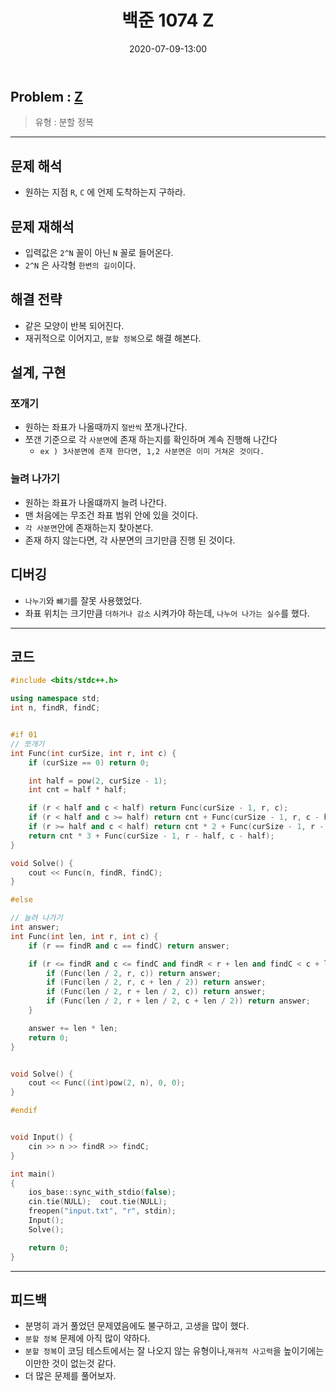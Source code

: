﻿---
title: 백준 1074 Z
date: 2020-07-09-13:00
categories:
- PS

tags:
- baekjoon
- PS
- Problem Solve
- 분할 정복
- 재귀
---

## Problem : [Z](https://www.acmicpc.net/problem/1074)
> 유형 : 분할 정복

---


 
## 문제 해석
* 원하는 지점 `R`, `C` 에 언제 도착하는지 구하라.

## 문제 재해석
* 입력값은 `2^N` 꼴이 아닌 `N` 꼴로 들어온다.
* `2^N` 은 사각형 `한변의 길이`이다.

## 해결 전략
* 같은 모양이 반복 되어진다.
* 재귀적으로 이어지고, `분할 정복`으로 해결 해본다.

## 설계, 구현

### 쪼개기
* 원하는 좌표가 나올때까지 `절반씩` 쪼개나간다.
* 쪼갠 기준으로 각 `사분면`에 존재 하는지를 확인하며 계속 진행해 나간다
	* `ex ) 3사분면에 존재 한다면, 1,2 사분면은 이미 거쳐온 것이다.`

### 늘려 나가기
* 원하는 좌표가 나올떄까지 늘려 나간다.
* 맨 처음에는 무조건 좌표 범위 안에 있을 것이다.
* `각 사분면`안에 존재하는지 찾아본다.
* 존재 하지 않는다면, 각 사분면의 크기만큼 진행 된 것이다.

## 디버깅
* `나누기`와 `뺴기`를 잘못 사용했었다.
* 좌표 위치는 크기만큼 `더하거나 감소` 시켜가야 하는데, `나누어 나가는 실수`를 했다.


---

## 코드

```c++
#include <bits/stdc++.h>

using namespace std;
int n, findR, findC;


#if 01
// 쪼개기
int Func(int curSize, int r, int c) {
    if (curSize == 0) return 0;

    int half = pow(2, curSize - 1);
    int cnt = half * half;

    if (r < half and c < half) return Func(curSize - 1, r, c);
    if (r < half and c >= half) return cnt + Func(curSize - 1, r, c - half);
    if (r >= half and c < half) return cnt * 2 + Func(curSize - 1, r - half, c);
    return cnt * 3 + Func(curSize - 1, r - half, c - half);
}

void Solve() {
    cout << Func(n, findR, findC);
}

#else

// 늘려 나가기
int answer;
int Func(int len, int r, int c) {
    if (r == findR and c == findC) return answer;

    if (r <= findR and c <= findC and findR < r + len and findC < c + len) {
        if (Func(len / 2, r, c)) return answer;
        if (Func(len / 2, r, c + len / 2)) return answer;
        if (Func(len / 2, r + len / 2, c)) return answer;
        if (Func(len / 2, r + len / 2, c + len / 2)) return answer;
    }

    answer += len * len;
    return 0;
}


void Solve() {
    cout << Func((int)pow(2, n), 0, 0);
}

#endif


void Input() {
    cin >> n >> findR >> findC;
}

int main()
{
    ios_base::sync_with_stdio(false);
    cin.tie(NULL);  cout.tie(NULL);
    freopen("input.txt", "r", stdin);
    Input();
    Solve();

    return 0;
}
```


---


## 피드백
* 분명히 과거 풀었던 문제였음에도 불구하고, 고생을 많이 했다.
* `분할 정복` 문제에 아직 많이 약하다.
* `분할 정복`이 코딩 테스트에서는 잘 나오지 않는 유형이나,`재귀적 사고력`을 높이기에는 이만한 것이 없는것 같다.
* 더 많은 문제를 풀어보자.